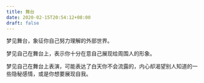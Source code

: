 ```yaml
---
title: 舞台
date: 2020-02-15T20:54:12+08:00
draft: false
---
```


梦见舞台，象征你自己努力理解的外部世界。

梦见自己在舞台上，表示你十分在意自己展现给周围人的形象。

梦见自己在舞台上表演，可能表达了白天你不会流露的，内心却渴望别人知道的一些隐秘感情，或是你想要展现自我。

